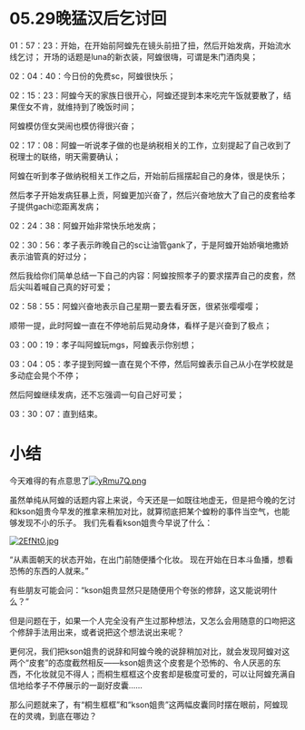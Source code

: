 # 05.29晚猛汉后乞讨回

01：57：23：开始，在开始前阿蝗先在镜头前扭了扭，然后开始发病，开始流水线乞讨；
开场的话题是luna的新衣装，阿蝗很嗨，可谓是朱门酒肉臭；

02：04：40：今日份的免费sc，阿蝗很快乐；

02：15：23：阿蝗今天的家族日很开心，阿蝗还提到本来吃完午饭就要散了，结果侄女不肯，就维持到了晚饭时间；

阿蝗模仿侄女哭闹也模仿得很兴奋；

02：17：08：阿蝗一听说孝子做的也是纳税相关的工作，立刻提起了自己收到了税理士的联络，明天需要确认；

阿蝗在听到孝子做纳税相关工作之后，开始前后摇摆起自己的身体，很是快乐；

然后孝子开始发病狂暴上贡，阿蝗更加兴奋了，然后兴奋地放大了自己的皮套给孝子提供gachi恋距离发病；

02：24：38：阿蝗开始非常快乐地发病；

02：30：56：孝子表示昨晚自己的sc让油管gank了，于是阿蝗开始娇嗔地撒娇表示油管真的好过分；

然后我给你们简单总结一下自己的内容：阿蝗按照孝子的要求摆弄自己的皮套，然后尖叫着喊自己真的好可爱；

02：58：55：阿蝗兴奋地表示自己星期一要去看牙医，很紧张嘤嘤嘤；

顺带一提，此时阿蝗一直在不停地前后晃动身体，看样子是兴奋到了极点；

03：00：19：孝子叫阿蝗玩mgs，阿蝗表示你别想；

03：04：05：孝子提到阿蝗一直在晃个不停，然后阿蝗表示自己从小在学校就是多动症会晃个不停；

然后阿蝗继续发病，还不忘强调一句自己好可爱；

03：30：07：直到结束。

# 小结

今天难得的有点意思了[![yRmu7Q.png](https://z3.ax1x.com/2021/02/18/yRmu7Q.png)](https://imgtu.com/i/yRmu7Q)

虽然单纯从阿蝗的话题内容上来说，今天还是一如既往地虚无，但是把今晚的乞讨和kson姐贵今早发的推拿来稍加对比，就算彻底把某个蝗粉的事件当空气，也能够发现不小的乐子。
我们先看看kson姐贵今早说了什么：

[![2EfNt0.jpg](https://z3.ax1x.com/2021/05/30/2EfNt0.jpg)](https://imgtu.com/i/2EfNt0)

“从素面朝天的状态开始，在出门前随便播个化妆。
现在开始在日本斗鱼播，想看恐怖的东西的人就来。”

有些朋友可能会问：“kson姐贵显然只是随便用个夸张的修辞，这又能说明什么？”

但是问题在于，如果一个人完全没有产生过那种想法，又怎么会用随意的口吻把这个修辞手法用出来，或者说把这个想法说出来呢？

更何况，我们把kson姐贵的说辞和阿蝗今晚的说辞稍加对比，就会发现阿蝗对这两个“皮套”的态度截然相反——kson姐贵这个皮套是个恐怖的、令人厌恶的东西，不化妆就见不得人；而桐生框框这个皮套却是极度可爱的，可以让阿蝗充满自信地给孝子不停展示的一副好皮囊……

那么问题就来了，有“桐生框框”和“kson姐贵”这两幅皮囊同时摆在眼前，阿蝗现在的灵魂，到底在哪边？